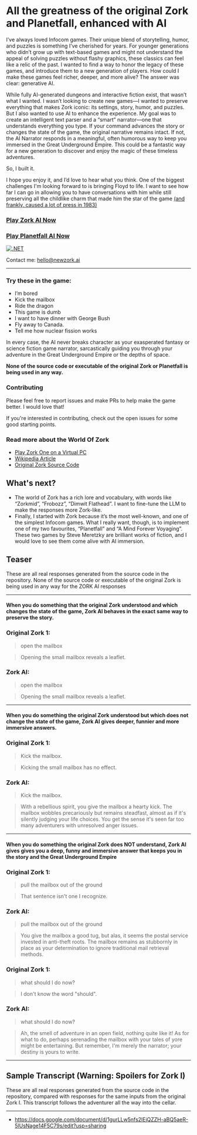 # All the greatness of the original Zork and Planetfall, enhanced with AI

I’ve always loved Infocom games. Their unique blend of storytelling, humor, and puzzles is something I’ve cherished for
years. For younger generations who didn’t grow up with text-based games and might not understand the appeal of solving
puzzles without flashy graphics, these classics can feel like a relic of the past. I wanted to find a way to honor the
legacy of these games, and introduce them to a new generation of players. How could I make these games feel richer,
deeper, and more alive? The answer was clear: generative AI.

While fully AI-generated dungeons and interactive fiction exist, that wasn’t what I wanted. I wasn’t looking to create
new games—I wanted to preserve everything that makes Zork iconic: its settings, story, humor, and puzzles. But I also
wanted to use AI to enhance the experience. My goal was to create an intelligent text parser and a “smart” narrator—one
that understands everything you type. If your command advances the story or changes the state of the game, the original
narrative remains intact. If not, the AI Narrator responds in a meaningful, often humorous way to keep you immersed in
the Great Underground Empire. This could be a fantastic way for a new generation to discover and enjoy the magic of
these timeless adventures.

So, I built it.

I hope you enjoy it, and I’d love to hear what you think. One of the biggest challenges I'm looking forward to is
bringing Floyd to life. I want to see how far I can go in  allowing you to have conversations with him while still preserving
all the childlike charm that made him the star of the game [(and frankly, caused a lot of press in 1983)](https://web.archive.org/web/19990222125344/http://www.csd.uwo.ca/Infocom/Articles/globe84.html)

### [Play Zork AI Now](https://newzork.ai)

### [Play Planetfall AI Now](https://planetfall.ai)

[![.NET](https://github.com/arsindelve/ZorkAI/actions/workflows/dotnet.yml/badge.svg)](https://github.com/arsindelve/ZorkAI/actions/workflows/dotnet.yml)

Contact me: hello@newzork.ai

---

### Try these in the game:

- I’m bored
- Kick the mailbox
- Ride the dragon
- This game is dumb
- I want to have dinner with George Bush
- Fly away to Canada.
- Tell me how nuclear fission works

In every case, the AI never breaks character as your exasperated fantasy or science fiction game narrator, sarcastically
guiding you through your adventure in the Great Underground Empire or the depths of space.

**None of the source code or executable of the original Zork or Planetfall is being used in any way.**

### Contributing

Please feel free to report issues and make PRs to help make the game better. I would love that!

If you're interested in contributing, check out the open issues for some good starting points.

### Read more about the World Of Zork

- [Play Zork One on a Virtual PC](https://www.pcjs.org/software/pcx86/game/infocom/zork1/)
- [Wikipedia Article](https://en.wikipedia.org/wiki/Zork)
- [Original Zork Source Code](https://github.com/MITDDC/zork)

## What's next?

- The world of Zork has a rich lore and vocabulary, with words like “Zorkmid”, “Frobozz”, “Dimwit Flathead”. I want to
  fine-tune the LLM to make the responses more Zork-like.
- Finally, I started with Zork because it’s the most well-known, and one of the simplest Infocom games. What I really
  want, though, is to implement one of my two favourites, “Planetfall” and “A Mind Forever Voyaging”. These two games by
  Steve Meretzky are brilliant works of fiction, and I would love to see them come alive with AI immersion.

## Teaser

These are all real responses generated from the source code in the repository. None of the source code or executable of
the original Zork is being used in any way for the ZORK AI responses

----

#### When you do something that the original Zork understood and which changes the state of the game, Zork AI behaves in the exact same way to preserve the story.

### Original Zork 1:

> open the mailbox

> Opening the small mailbox reveals a leaflet.

### Zork AI:

> open the mailbox

> Opening the small mailbox reveals a leaflet.


----

#### When you do something the original Zork understood but which does not change the state of the game, Zork AI gives deeper, funnier and more immersive answers.

### Original Zork 1:

> Kick the mailbox.

> Kicking the small mailbox has no effect.

### Zork AI:

> Kick the mailbox.

> With a rebellious spirit, you give the mailbox a hearty kick. The mailbox wobbles precariously but remains steadfast,
> almost as if it's silently judging your life choices. You get the sense it's seen far too many adventurers with
> unresolved anger issues.


----

#### When you do something the original Zork does NOT understand, Zork AI gives gives you a deep, funny and immersive answer that keeps you in the story and the Great Underground Empire

### Original Zork 1:

> pull the mailbox out of the ground

> That sentence isn't one I recognize.

### Zork AI:

> pull the mailbox out of the ground

> You give the mailbox a good tug, but alas, it seems the postal service invested in anti-theft roots. The mailbox
> remains as stubbornly in place as your determination to ignore traditional mail retrieval methods.

### Original Zork 1:

> what should I do now?

> I don't know the word "should".

### Zork AI:

> what should I do now?

> Ah, the smell of adventure in an open field, nothing quite like it! As for what to do, perhaps serenading the mailbox
> with your tales of yore might be entertaining. But remember, I'm merely the narrator; your destiny is yours to write.
>
>
> <span class="c3"></span>

----

## Sample Transcript (Warning: Spoilers for Zork I)

These are all real responses generated from the source code in the repository, compared
with responses for the same inputs from the original Zork I. This transcript follows the adventurer all
the way into the cellar.

----

- https://docs.google.com/document/d/1gurLLw5nfs2lEjQZZH-aBQ5aeR-5lUsNage14F5C79s/edit?usp=sharing


